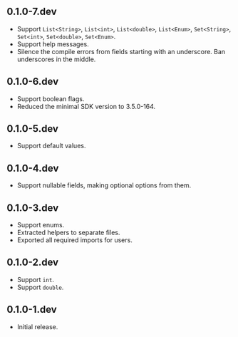 ## 0.1.0-7.dev

* Support `List<String>`, `List<int>`, `List<double>`, `List<Enum>`, `Set<String>`, `Set<int>`, `Set<double>`, `Set<Enum>`.
* Support help messages.
* Silence the compile errors from fields starting with an underscore. Ban underscores in the middle.

## 0.1.0-6.dev

* Support boolean flags.
* Reduced the minimal SDK version to 3.5.0-164.

## 0.1.0-5.dev

* Support default values.

## 0.1.0-4.dev

* Support nullable fields, making optional options from them.

## 0.1.0-3.dev

* Support enums.
* Extracted helpers to separate files.
* Exported all required imports for users.

## 0.1.0-2.dev

* Support `int`.
* Support `double`.

## 0.1.0-1.dev

* Initial release.
